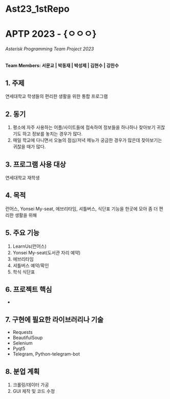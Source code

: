 # Ast23_1stRepo

<h1>APTP 2023 - {ㅇㅇㅇ}</h1>
<h6>Asterisk Programming Team Project 2023</h6>
<h4>Team Members: 서문교 | 박동재 | 박성제 | 김현수 | 강찬수 </h4>

<h2>1. 주제 </h2>
연세대학교 학생들의 편리한 생활을 위한 통합 프로그램

<h2>2. 동기 </h2>
<ol>
<li>평소에 자주 사용하는 어플/사이트들에 접속하여 정보들을 하나하나 찾아보기 귀찮기도 하고 정보를 놓치는 경우가 많다.</li>
<li>매일 학교에 다니면서 오늘의 점심/저녁 메뉴가 궁금한 경우가 많은데 찾아보기는 귀찮을 때가 많다. </li>
</ol>

<h2>3. 프로그램 사용 대상</h2>
연세대학교 재학생

<h2>4. 목적</h2>
런어스, Yonsei My-seat, 에브리타임, 셔틀버스, 식단표 기능을 한곳에 모아 좀 더 편리한 생활을 위해

<h2>5. 주요 기능</h2>
<ol>
<li>LearnUs(런어스)</li>
<li>Yonsei My-seat(도서관 자리 예약)</li>
<li>에브리타임</li>
<li>셔틀버스 예약/확인</li>
<li>학식 식단표</li>
</ol>
<h2>6. 프로젝트 핵심</h2>
<ul>
<li></li>
</ul>
<h2>7. 구현에 필요한 라이브러리나 기술</h2>
<ul>
<li>Requests</li>
<li>BeautifulSoup</li>
<li>Selenium</li>
<li>Pyqt5</li>
<li>Telegram, Python-telegram-bot</li>
</ul>
<h2>8. 분업 계획</h2>
<ol>
<li>크롤링/데이터 가공</li>
<li>GUI 제작 및 코드 수정</li>
</ol>
